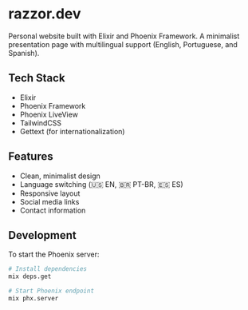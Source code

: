 # razzor.dev

Personal website built with Elixir and Phoenix Framework. A minimalist presentation page with multilingual support (English, Portuguese, and Spanish).

## Tech Stack

- Elixir
- Phoenix Framework
- Phoenix LiveView
- TailwindCSS
- Gettext (for internationalization)

## Features

- Clean, minimalist design
- Language switching (🇺🇸 EN, 🇧🇷 PT-BR, 🇪🇸 ES)
- Responsive layout
- Social media links
- Contact information

## Development

To start the Phoenix server:

```bash
# Install dependencies
mix deps.get

# Start Phoenix endpoint
mix phx.server
